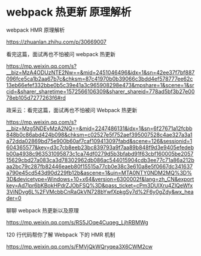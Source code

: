 # webpack 热更新 原理解析



webpack HMR 原理解析

https://zhuanlan.zhihu.com/p/30669007





看完这篇，面试再也不怕被问 webpack 热更新

https://mp.weixin.qq.com/s?__biz=MzA4ODUzNTE2Nw==&mid=2451046496&idx=1&sn=42ee37f7bf887096fce5ca1b2aa67b7c&chksm=87c41970b0b39066c3bdd4ef578777ee62c13eb66efef332bbe0b5c39e41a3c965908298e473&mpshare=1&scene=1&srcid=&sharer_sharetime=1572566106309&sharer_shareid=778ad5bf3b27e0078eb105d7277263f6#rd



政采云：看完这篇，面试再也不怕被问 Webpack 热更新

https://mp.weixin.qq.com/s?__biz=Mzg5NDEyMzA2NQ==&mid=2247486131&idx=1&sn=6f27671a12fcbb848b0c86abd424b098&chksm=c02527e5f752aef395007528c4ae327a3a1a72dda02869bd75e900b60af7caf109413097fabd&scene=126&sessionid=1604365577&key=d3c7cb8eeb23bc839793a9f7aa89b848f9d3e9405efedebb00a4938c963531095873c1ca74df0279d5b3bfabd91f63cbf160005be205715629cbd27a083ca3d78302962db086ac544015904cdb3ee77c71a86a212baa2bc79c287fb82446eaeb80f15515a77cb0e38c3e610a8e5f0667dc341637a790e45cd543d90d229fb12b&ascene=1&uin=MTA0NTY0NDM2MQ%3D%3D&devicetype=Windows+10+x64&version=6300002f&lang=zh_CN&exportkey=Ad7lpr6bKBokHPdrZJObFSQ%3D&pass_ticket=cPm3DUlXru4ZlQeWfx3ViNDvg6L%2FVMcbbCnRaGkVN728bYwfXpkgSy7d%2F6y0gZdy&wx_header=0



聊聊 webpack 热更新以及原理

https://mp.weixin.qq.com/s/RS5JOqe4Cuqeg_LjhRBMWg







120 行代码帮你了解 Webpack 下的 HMR 机制

https://mp.weixin.qq.com/s/FMVjQkWQryqea3X6CWM2cw